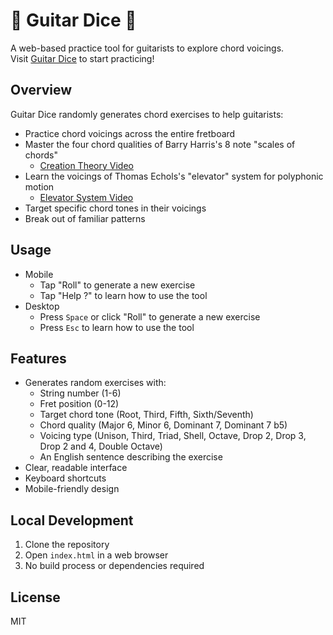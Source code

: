 # 🎸 Guitar Dice 🎲

A web-based practice tool for guitarists to explore chord voicings.  
Visit [Guitar Dice](https://trevritchie.github.io/Guitar-Dice/) to start practicing!

## Overview

Guitar Dice randomly generates chord exercises to help guitarists:
- Practice chord voicings across the entire fretboard
- Master the four chord qualities of Barry Harris's 8 note "scales of chords"
  - [Creation Theory Video](https://youtube.com/shorts/OmWSgjwroLM?si=wppGzLqn-ZotZuqs)
- Learn the voicings of Thomas Echols's "elevator" system for polyphonic motion
  - [Elevator System Video](https://www.youtube.com/watch?v=qYoSZqWLh7E)
- Target specific chord tones in their voicings
- Break out of familiar patterns

## Usage
- Mobile
  - Tap "Roll" to generate a new exercise
  - Tap "Help ?" to learn how to use the tool
- Desktop
  - Press `Space` or click "Roll" to generate a new exercise
  - Press `Esc` to learn how to use the tool

## Features
- Generates random exercises with:
  - String number (1-6)
  - Fret position (0-12)
  - Target chord tone (Root, Third, Fifth, Sixth/Seventh)
  - Chord quality (Major 6, Minor 6, Dominant 7, Dominant 7 b5)
  - Voicing type (Unison, Third, Triad, Shell, Octave, Drop 2, Drop 3, Drop 2 and 4, Double Octave)
  - An English sentence describing the exercise
- Clear, readable interface
- Keyboard shortcuts
- Mobile-friendly design

## Local Development
1. Clone the repository
2. Open `index.html` in a web browser
3. No build process or dependencies required

## License
MIT
